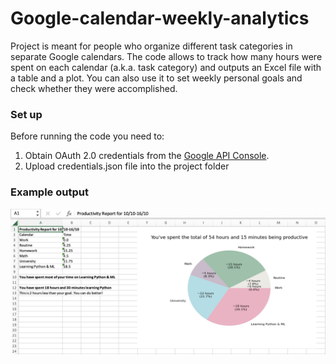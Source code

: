 # Google-calendar-weekly-analytics
Project is meant for people who organize different task categories in separate Google calendars. The code allows to track how many hours were spent on each calendar (a.k.a. task category) and outputs an Excel file with a table and a plot. You can also use it to set weekly personal goals and check whether they were accomplished.

### Set up
Before running the code you need to:
1. Obtain OAuth 2.0 credentials from the [Google API Console](https://console.developers.google.com/).
2. Upload credentials.json file into the project folder

### Example output

![example](report-example.png)
